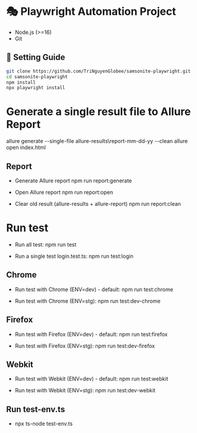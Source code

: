 # 🎭 Playwright Automation Project
- Node.js (>=16)
- Git

## 🚀 Setting Guide
```bash
git clone https://github.com/TriNguyenGlobee/samsonite-playwright.git
cd samsonite-playwright
npm install
npx playwright install
```

# Generate a single result file to Allure Report
allure generate --single-file allure-results\report-mm-dd-yy --clean 
allure open index.html

## Report
- Generate Allure report
npm run report:generate

- Open Allure report
npm run report:open

- Clear old result (allure-results + allure-report)
npm run report:clean

# Run test
- Run all test:
npm run test

- Run a single test login.test.ts:
npm run test:login
 
## Chrome 
- Run test with Chrome (ENV=dev) - default:
npm run test:chrome

- Run test with Chrome (ENV=stg):
npm run test:dev-chrome

## Firefox
- Run test with Firefox (ENV=dev) - default:
npm run test:firefox

- Run test with Firefox (ENV=stg):
npm run test:dev-firefox

## Webkit
- Run test with Webkit (ENV=dev) - default:
npm run test:webkit

- Run test with Webkit (ENV=stg):
npm run test:dev-webkit

## Run test-env.ts
- npx ts-node test-env.ts
